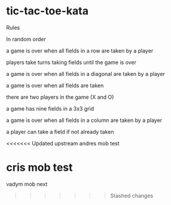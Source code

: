 # tic-tac-toe-kata

Rules

In random order

a game is over when all fields in a row are taken by a player

players take turns taking fields until the game is over

a game is over when all fields in a diagonal are taken by a player

a game is over when all fields are taken

there are two players in the game (X and O)

a game has nine fields in a 3x3 grid

a game is over when all fields in a column are taken by a player

a player can take a field if not already taken

<<<<<<< Updated upstream
andres mob test

cris mob test
=======
vadym mob next
>>>>>>> Stashed changes
